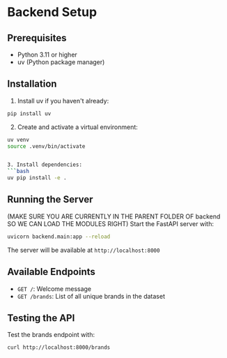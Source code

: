 # Backend Setup

## Prerequisites

- Python 3.11 or higher
- uv (Python package manager)

## Installation

1. Install uv if you haven't already:
```bash
pip install uv
```

2. Create and activate a virtual environment:
```bash
uv venv
source .venv/bin/activate


3. Install dependencies:
```bash
uv pip install -e .
```

## Running the Server

(MAKE SURE YOU ARE CURRENTLY IN THE PARENT FOLDER OF backend SO WE CAN LOAD THE MODULES RIGHT)
Start the FastAPI server with:
```bash
uvicorn backend.main:app --reload
```

The server will be available at `http://localhost:8000`

## Available Endpoints

- `GET /`: Welcome message
- `GET /brands`: List of all unique brands in the dataset

## Testing the API

Test the brands endpoint with:
```bash
curl http://localhost:8000/brands
```
